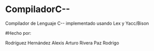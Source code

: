 # CompiladorC--
Compilador de Lenguaje C-- implementado usando Lex y Yacc/Bison 

#Hecho por:

Rodríguez Hernández Alexis Arturo
Rivera Paz Rodrigo